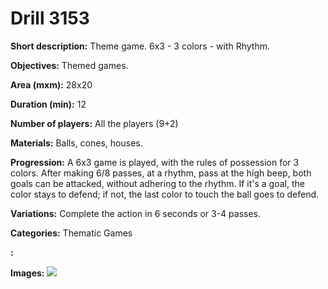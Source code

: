 # Drill 3153

**Short description:**
Theme game. 6x3 - 3 colors - with Rhythm.

**Objectives:**
Themed games.

**Area (mxm):**
28x20

**Duration (min):**
12

**Number of players:**
All the players (9+2)

**Materials:**
Balls, cones, houses.

**Progression:**
A 6x3 game is played, with the rules of possession for 3 colors. After making 6/8 passes, at a rhythm, pass at the high beep, both goals can be attacked, without adhering to the rhythm. If it's a goal, the color stays to defend; if not, the last color to touch the ball goes to defend.

**Variations:**
Complete the action in 6 seconds or 3-4 passes.

**Categories:**
Thematic Games

**:**


**Images:**
![](https://www.coachingfutsal.com/\images\08749c18-92a2-4bb1-b0c2-96b87a933501_89.png)

